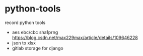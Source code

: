 # python-tools
record python tools

- aes ebc/cbc sha1prng  https://blog.csdn.net/max229max/article/details/109646228
- json to xlsx
- gitlab storage for django

